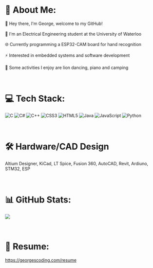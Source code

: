 # 💫 About Me:
👋 Hey there, I'm George, welcome to my GitHub!<br><br>
📕 I'm an Electrical Engineering student at the University of Waterloo<br><br>
🌐 Currently programming a ESP32-CAM board for hand recognition<br><br>
⚡ Interested in embedded systems and software development<br><br>
🎹 Some activities I enjoy are lion dancing, piano and camping
<br><br><br>

# 💻 Tech Stack:
![C](https://img.shields.io/badge/c-%2300599C.svg?style=for-the-badge&logo=c&logoColor=white) 
![C#](https://img.shields.io/badge/c%23-%23239120.svg?style=for-the-badge&logo=csharp&logoColor=white) 
![C++](https://img.shields.io/badge/c++-%2300599C.svg?style=for-the-badge&logo=c%2B%2B&logoColor=white) 
![CSS3](https://img.shields.io/badge/css3-%231572B6.svg?style=for-the-badge&logo=css3&logoColor=white) 
![HTML5](https://img.shields.io/badge/html5-%23E34F26.svg?style=for-the-badge&logo=html5&logoColor=white) 
![Java](https://img.shields.io/badge/java-%23ED8B00.svg?style=for-the-badge&logo=openjdk&logoColor=white) 
![JavaScript](https://img.shields.io/badge/javascript-%23323330.svg?style=for-the-badge&logo=javascript&logoColor=%23F7DF1E)
![Python](https://img.shields.io/badge/python-3670A0?style=for-the-badge&logo=python&logoColor=ffdd54)
<br><br><br>

# 🛠️ Hardware/CAD Design
Altium Designer, KiCad, LT Spice, Fusion 360, AutoCAD, Revit, Ardiuno, STM32, ESP
<br><br><br>

# 📊 GitHub Stats:
![](https://github-readme-stats.vercel.app/api/top-langs/?username=georgescoding&theme=dark&hide_border=false&include_all_commits=false&count_private=false&layout=compact)
<br><br><br>

# 📄 Resume:
https://georgescoding.com/resume
